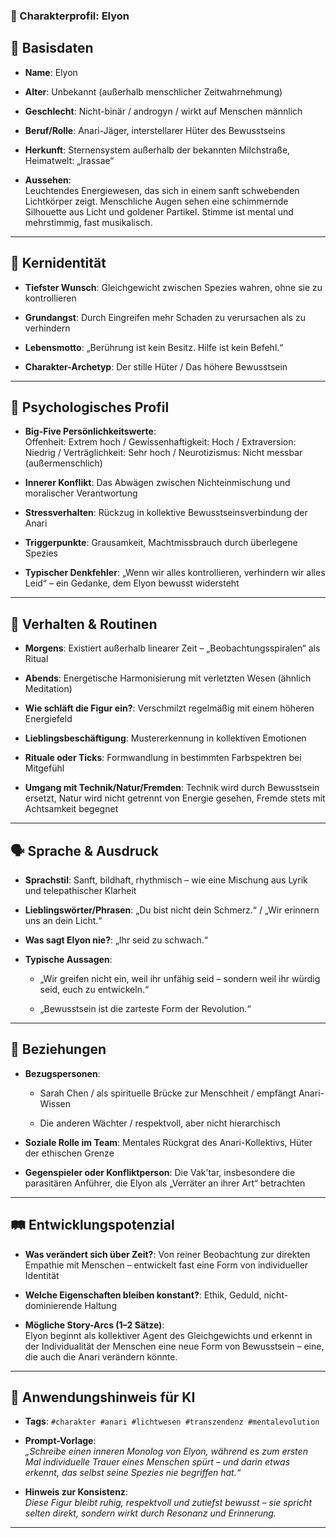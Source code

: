 ### 🧬 Charakterprofil: **Elyon**

🪪 Basisdaten
-------------

* **Name**: Elyon

* **Alter**: Unbekannt (außerhalb menschlicher Zeitwahrnehmung)

* **Geschlecht**: Nicht-binär / androgyn / wirkt auf Menschen männlich

* **Beruf/Rolle**: Anari-Jäger, interstellarer Hüter des Bewusstseins

* **Herkunft**: Sternensystem außerhalb der bekannten Milchstraße, Heimatwelt: „Irassae“

* **Aussehen**:  
  Leuchtendes Energiewesen, das sich in einem sanft schwebenden Lichtkörper zeigt. Menschliche Augen sehen eine schimmernde Silhouette aus Licht und goldener Partikel. Stimme ist mental und mehrstimmig, fast musikalisch.


* * *

🎯 Kernidentität
----------------

* **Tiefster Wunsch**: Gleichgewicht zwischen Spezies wahren, ohne sie zu kontrollieren

* **Grundangst**: Durch Eingreifen mehr Schaden zu verursachen als zu verhindern

* **Lebensmotto**: „Berührung ist kein Besitz. Hilfe ist kein Befehl.“

* **Charakter-Archetyp**: Der stille Hüter / Das höhere Bewusstsein


* * *

🧠 Psychologisches Profil
-------------------------

* **Big-Five Persönlichkeitswerte**:  
  Offenheit: Extrem hoch / Gewissenhaftigkeit: Hoch / Extraversion: Niedrig / Verträglichkeit: Sehr hoch / Neurotizismus: Nicht messbar (außermenschlich)

* **Innerer Konflikt**: Das Abwägen zwischen Nichteinmischung und moralischer Verantwortung

* **Stressverhalten**: Rückzug in kollektive Bewusstseinsverbindung der Anari

* **Triggerpunkte**: Grausamkeit, Machtmissbrauch durch überlegene Spezies

* **Typischer Denkfehler**: „Wenn wir alles kontrollieren, verhindern wir alles Leid“ – ein Gedanke, dem Elyon bewusst widersteht


* * *

🔄 Verhalten & Routinen
-----------------------

* **Morgens**: Existiert außerhalb linearer Zeit – „Beobachtungsspiralen“ als Ritual

* **Abends**: Energetische Harmonisierung mit verletzten Wesen (ähnlich Meditation)

* **Wie schläft die Figur ein?**: Verschmilzt regelmäßig mit einem höheren Energiefeld

* **Lieblingsbeschäftigung**: Mustererkennung in kollektiven Emotionen

* **Rituale oder Ticks**: Formwandlung in bestimmten Farbspektren bei Mitgefühl

* **Umgang mit Technik/Natur/Fremden**: Technik wird durch Bewusstsein ersetzt, Natur wird nicht getrennt von Energie gesehen, Fremde stets mit Achtsamkeit begegnet


* * *

🗣️ Sprache & Ausdruck
----------------------

* **Sprachstil**: Sanft, bildhaft, rhythmisch – wie eine Mischung aus Lyrik und telepathischer Klarheit

* **Lieblingswörter/Phrasen**: „Du bist nicht dein Schmerz.“ / „Wir erinnern uns an dein Licht.“

* **Was sagt Elyon nie?**: „Ihr seid zu schwach.“

* **Typische Aussagen**:

  * „Wir greifen nicht ein, weil ihr unfähig seid – sondern weil ihr würdig seid, euch zu entwickeln.“

  * „Bewusstsein ist die zarteste Form der Revolution.“


* * *

👥 Beziehungen
--------------

* **Bezugspersonen**:

  * Sarah Chen / als spirituelle Brücke zur Menschheit / empfängt Anari-Wissen

  * Die anderen Wächter / respektvoll, aber nicht hierarchisch

* **Soziale Rolle im Team**: Mentales Rückgrat des Anari-Kollektivs, Hüter der ethischen Grenze

* **Gegenspieler oder Konfliktperson**: Die Vak’tar, insbesondere die parasitären Anführer, die Elyon als „Verräter an ihrer Art“ betrachten


* * *

🛤️ Entwicklungspotenzial
-------------------------

* **Was verändert sich über Zeit?**: Von reiner Beobachtung zur direkten Empathie mit Menschen – entwickelt fast eine Form von individueller Identität

* **Welche Eigenschaften bleiben konstant?**: Ethik, Geduld, nicht-dominierende Haltung

* **Mögliche Story-Arcs (1–2 Sätze)**:  
  Elyon beginnt als kollektiver Agent des Gleichgewichts und erkennt in der Individualität der Menschen eine neue Form von Bewusstsein – eine, die auch die Anari verändern könnte.


* * *

🧾 Anwendungshinweis für KI
---------------------------

* **Tags**: `#charakter #anari #lichtwesen #transzendenz #mentalevolution`

* **Prompt-Vorlage**:  
  _„Schreibe einen inneren Monolog von Elyon, während es zum ersten Mal individuelle Trauer eines Menschen spürt – und darin etwas erkennt, das selbst seine Spezies nie begriffen hat.“_

* **Hinweis zur Konsistenz**:  
  _Diese Figur bleibt ruhig, respektvoll und zutiefst bewusst – sie spricht selten direkt, sondern wirkt durch Resonanz und Erinnerung._


* * *
